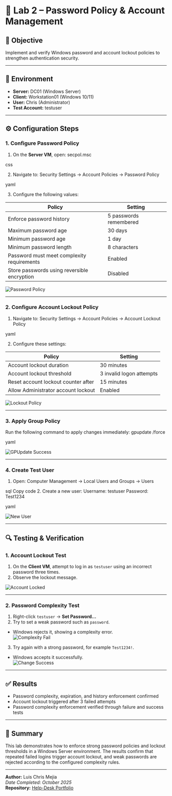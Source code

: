 # 🧪 Lab 2 – Password Policy & Account Management

## 🎯 Objective
Implement and verify Windows password and account lockout policies to strengthen authentication security.

---

## 🧰 Environment
- **Server:** DC01 (Windows Server)
- **Client:** Workstation01 (Windows 10/11)
- **User:** Chris (Administrator)
- **Test Account:** testuser

---

## ⚙️ Configuration Steps

### 1. Configure Password Policy
1. On the **Server VM**, open:
secpol.msc

css

2. Navigate to:
Security Settings → Account Policies → Password Policy

yaml

3. Configure the following values:

| Policy | Setting |
|--------|----------|
| Enforce password history | 5 passwords remembered |
| Maximum password age | 30 days |
| Minimum password age | 1 day |
| Minimum password length | 8 characters |
| Password must meet complexity requirements | Enabled |
| Store passwords using reversible encryption | Disabled |

![Password Policy](./screenshots/password-policy-settings.png)




---

### 2. Configure Account Lockout Policy
1. Navigate to:
Security Settings → Account Policies → Account Lockout Policy

yaml

2. Configure these settings:

| Policy | Setting |
|--------|----------|
| Account lockout duration | 30 minutes |
| Account lockout threshold | 3 invalid logon attempts |
| Reset account lockout counter after | 15 minutes |
| Allow Administrator account lockout | Enabled |

![Lockout Policy](./screenshots/account-lockout-policy.png)

---

### 3. Apply Group Policy
Run the following command to apply changes immediately:
gpupdate /force

yaml

![GPUpdate Success](./screenshots/gpupdate-success.png)

---

### 4. Create Test User
1. Open:
Computer Management → Local Users and Groups → Users

sql
Copy code
2. Create a new user:
Username: testuser
Password: Test1234

yaml

![New User](./screenshots/new-user.png)

---

## 🔍 Testing & Verification

### 1. Account Lockout Test
1. On the **Client VM**, attempt to log in as `testuser` using an incorrect password three times.
2. Observe the lockout message.

![Account Locked](./screenshots/account-locked-message.png)

---

### 2. Password Complexity Test
1. Right-click `testuser` → **Set Password...**
2. Try to set a weak password such as `password`.  
- Windows rejects it, showing a complexity error.  
![Complexity Fail](./screenshots/password-complexity-fail.png)
3. Try again with a strong password, for example `Test1234!`.  
- Windows accepts it successfully.  
![Change Success](./screenshots/password-change-success.png)

---

## ✅ Results
- Password complexity, expiration, and history enforcement confirmed  
- Account lockout triggered after 3 failed attempts  
- Password complexity enforcement verified through failure and success tests  

---

## 🏁 Summary
This lab demonstrates how to enforce strong password policies and lockout thresholds in a Windows Server environment. The results confirm that repeated failed logins trigger account lockout, and weak passwords are rejected according to the configured complexity rules.

---

**Author:** Luis Chris Mejia  
*Date Completed: October 2025*  
**Repository:** [Help-Desk Portfolio](https://github.com/ChrisCyberTech/help-desk-portfolio)
